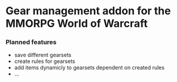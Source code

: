 # Gear management addon for the MMORPG World of Warcraft

### Planned features
* save different gearsets
* create rules for gearsets
* add items dynamicly to gearsets dependent on created rules
* ...

